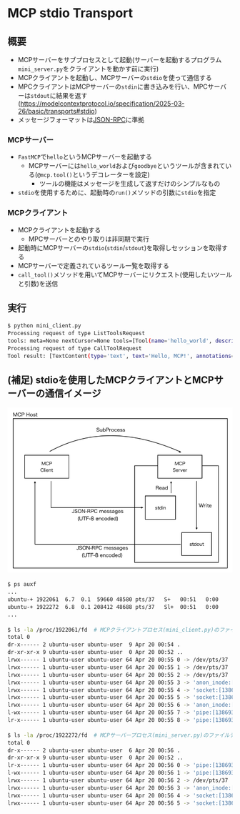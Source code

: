 # MCP stdio Transport
## 概要
- MCPサーバーをサブプロセスとして起動(サーバーを起動するプログラム`mini_server.py`をクライアントを動かす前に実行)
- MCPクライアントを起動し、MCPサーバーの`stdio`を使って通信する
- MPCクライアントはMCPサーバーの`stdin`に書き込みを行い、MPCサーバーは`stdout`に結果を返す(https://modelcontextprotocol.io/specification/2025-03-26/basic/transports#stdio)
- メッセージフォーマットは[JSON-RPC](https://www.jsonrpc.org/)に準拠

### MCPサーバー
- `FastMCP`で`hello`というMCPサーバーを起動する
  - MCPサーバーには`hello_world`および`goodbye`というツールが含まれている(`@mcp.tool()`というデコレーターを設定)
    - ツールの機能はメッセージを生成して返すだけのシンプルなもの
- `stdio`を使用するために、起動時の`run()`メソッドの引数に`stdio`を指定

### MCPクライアント
- MCPクライアントを起動する
  - MPCサーバーとのやり取りは非同期で実行
- 起動時にMCPサーバーの`stdio`(`stdin`/`stdout`)を取得しセッションを取得する
- MCPサーバーで定義されているツール一覧を取得する
- `call_tool()`メソッドを用いてMCPサーバーにリクエスト(使用したいツールと引数)を送信

## 実行

```bash
$ python mini_client.py
Processing request of type ListToolsRequest
tools: meta=None nextCursor=None tools=[Tool(name='hello_world', description='Say hello to someone', inputSchema={'properties': {'name': {'title': 'Name', 'type': 'string'}}, 'required': ['name'], 'title': 'hello_worldArguments', 'type': 'object'}), Tool(name='goodbye', description='Say goodbye to someone', inputSchema={'properties': {'name': {'title': 'Name', 'type': 'string'}}, 'required': ['name'], 'title': 'goodbyeArguments', 'type': 'object'})]
Processing request of type CallToolRequest
Tool result: [TextContent(type='text', text='Hello, MCP!', annotations=None)]
```


## (補足) stdioを使用したMCPクライアントとMCPサーバーの通信イメージ

![](../img/img1.png)

```bash
$ ps auxf
...
ubuntu-+ 1922061  6.7  0.1  59660 48580 pts/37   S+   00:51   0:00              \_ .../bin/python mini_client.py
ubuntu-+ 1922272  6.8  0.1 208412 48688 pts/37   Sl+  00:51   0:00                  \_ python ./mini_server.py  # <= MCPサーバーはMCPクライアントのサブプロセスとして起動
...

$ ls -la /proc/1922061/fd  # MCPクライアントプロセス(mini_client.py)のファイルディスクリプタ
total 0
dr-x------ 2 ubuntu-user ubuntu-user  9 Apr 20 00:54 .
dr-xr-xr-x 9 ubuntu-user ubuntu-user  0 Apr 20 00:52 ..
lrwx------ 1 ubuntu-user ubuntu-user 64 Apr 20 00:55 0 -> /dev/pts/37        # 0：標準入力（stdin）
lrwx------ 1 ubuntu-user ubuntu-user 64 Apr 20 00:55 1 -> /dev/pts/37        # 1：標準出力（stdout）
lrwx------ 1 ubuntu-user ubuntu-user 64 Apr 20 00:55 2 -> /dev/pts/37        # 2：標準エラー（stderr）
lrwx------ 1 ubuntu-user ubuntu-user 64 Apr 20 00:55 3 -> 'anon_inode:[eventpoll]'
lrwx------ 1 ubuntu-user ubuntu-user 64 Apr 20 00:55 4 -> 'socket:[138693240]'
lrwx------ 1 ubuntu-user ubuntu-user 64 Apr 20 00:55 5 -> 'socket:[138693241]'
lrwx------ 1 ubuntu-user ubuntu-user 64 Apr 20 00:55 6 -> 'anon_inode:[pidfd]'
l-wx------ 1 ubuntu-user ubuntu-user 64 Apr 20 00:55 7 -> 'pipe:[138693242]'  # <= MCPサーバーのstdin(MCPサーバーはここからメッセージを読み取る)
lr-x------ 1 ubuntu-user ubuntu-user 64 Apr 20 00:55 8 -> 'pipe:[138693243]'  # <= MCPサーバーのstdout(MCPサーバーはここにメッセージを書き込む)

$ ls -la /proc/1922272/fd  # MCPサーバープロセス(mini_server.py)のファイルディスクリプタ
total 0
dr-x------ 2 ubuntu-user ubuntu-user  6 Apr 20 00:56 .
dr-xr-xr-x 9 ubuntu-user ubuntu-user  0 Apr 20 00:52 ..
lr-x------ 1 ubuntu-user ubuntu-user 64 Apr 20 00:56 0 -> 'pipe:[138693242]'  # 0：標準入力（stdin）(MCPサーバーはここからメッセージを読み取る)
l-wx------ 1 ubuntu-user ubuntu-user 64 Apr 20 00:56 1 -> 'pipe:[138693243]'  # 1：標準出力（stdout）(MCPサーバーはここにメッセージを書き込む)
lrwx------ 1 ubuntu-user ubuntu-user 64 Apr 20 00:56 2 -> /dev/pts/37         # 2：標準エラー（stderr）
lrwx------ 1 ubuntu-user ubuntu-user 64 Apr 20 00:56 3 -> 'anon_inode:[eventpoll]'
lrwx------ 1 ubuntu-user ubuntu-user 64 Apr 20 00:56 4 -> 'socket:[138690546]'
lrwx------ 1 ubuntu-user ubuntu-user 64 Apr 20 00:56 5 -> 'socket:[138690547]'
```